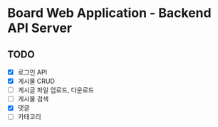 # Board Web Application - Backend API Server
## TODO
- [X] 로그인 API
- [X] 게시물 CRUD
- [ ] 게시글 파일 업로드, 다운로드
- [ ] 게시물 검색
- [X] 댓글
- [ ] 카테고리